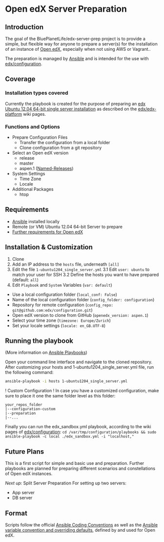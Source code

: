 # Open edX Server Preparation

## Introduction
The goal of the BluePlanetLife/edx-server-prep project is to provide a simple, but flexible way for anyone to prepare a server(s) for the installation of an instance of [Open edX](http://openedx.org), especially when not using AWS or Vagrant..

The preparation is managed by [Ansible](http://ansible.com/) and is intended for the use with [edx/configuration](https://github.com/edx/configuration).

## Coverage

### Installation types covered
Currently the playbook is created for the purpose of preparing an [edx Ubuntu 12.04 64-bit single server installation](https://github.com/edx/configuration/wiki/edX-Ubuntu-12.04-64-bit-Installation) as described on the [edx/edx-platform](https://github.com/edx/edx-platform) wiki pages.

### Functions and Options
* Prepare Configuration Files
  * Transfer the configuration from a local folder
  * Clone configuration from a git repository
* Select an Open edX version
  * release
  * master
  * aspen.1 ([Named-Releases](https://github.com/edx/configuration/wiki/Named-Releases))
* System Settings
  * Time Zone
  * Locale
* Additional Packages
  * htop

## Requirements
* [Ansible](http://docs.ansible.com/intro_installation.html) installed locally
* Remote (or VM) Ubuntu 12.04 64-bit Server to prepare
* [Further requirements for Open edX](https://github.com/edx/configuration/wiki/edX-Ubuntu-12.04-64-bit-Installation#hardware-requirements)

## Installation & Customization
1. Clone 
2. Add an IP address to the `hosts` file, underneath `[all]`
3. Edit the file `1-ubuntu1204_single_server.yml`
  3.1 Edit `user: ubuntu` to match your user for SSH
  3.2 Define the hosts you want to have prepared (default: `all`)
4. Edit `Playbook` and `System` Variables (`var: default`)
  - Use a local configuration folder (`local_conf: False`)
  - Name of the local configuration folder (`config_folder: configuration`)
  - Repository for remote configuration (`config_repo: git@github.com:edx/configuration.git`)
  - Open edX version to clone from GitHub (`openedx_version: aspen.1`)
  - Select your time zone (`timezone: Europe/Zurich`)
  - Set your locale settings (`locale: en_GB.UTF-8`)
  
## Running the playbook
(More information on [Ansible Playbooks](http://docs.ansible.com/playbooks.html))

Open your command line interface and navigate to the cloned repository.
After customizing your hosts and 1-ubuntu1204_single_server.yml file, run the following command:
```bash
ansible-playbook -i hosts 1-ubuntu1204_single_server.yml
```

! Custom Configuration !
In case you have a customized configuration, make sure to place it one the same folder level as this folder:
```
your_repos_folder   
|--configuration-custom
|--preparation
|--...
```

Finally you can run the edx_sandbox.yml playbook, according to the wiki pages of [edx/configuration](https://github.com/edx/configuration/wiki/edX-Ubuntu-12.04-64-bit-Installation):
`cd /var/tmp/configuration/playbooks && sudo ansible-playbook -c local ./edx_sandbox.yml -i "localhost,"`

## Future Plans
This is a first script for simple and basic use and preparation. Further playbooks are planned for preparing different scenarios and constellations of Open edX instances.

*Next up:* Split Server Preparation
For setting up two servers: 
- App server
- DB server

## Format
Scripts follow the official [Ansible Coding Conventions](https://github.com/edx/configuration/wiki/Ansible-Coding-Conventions) as well as the [Ansible variable convention and overriding defaults](https://github.com/edx/configuration/wiki/Ansible-variable-conventions-and-overriding-defaults), defined by and used for Open edX.